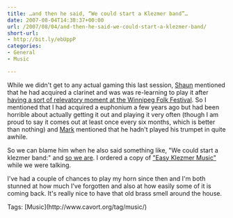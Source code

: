 ```yaml
---
title: …and then he said, “We could start a Klezmer band”…
date: 2007-08-04T14:38:37+00:00
url: /2007/08/04/and-then-he-said-we-could-start-a-klezmer-band/
short-url:
- http://bit.ly/ebUppP
categories:
- General
- Music

---
```

<div class='microid-mailto+http:sha1:1866c60379e1593f2b9c0dec912b4599959797d0'>

While we didn't get to any actual gaming this last session, [Shaun](http://kalikanzeros.livejournal.com) mentioned that he had acquired a clarinet and was was re-learning to play it after [having a sort of relevatory moment at the Winnipeg Folk Festival](http://kalikanzeros.livejournal.com/577085.html). So I mentioned that I had acquired a euphonium a few years ago but had been horrible about actually getting it out and playing it very often (though I am proud to say it comes out at least once every six months, which is better than nothing) and [Mark](http://laffingbuddha.livejournal.com/) mentioned that he hadn't played his trumpet in quite awhile.

So we can blame him when he also said something like, "We could start a klezmer band:" and [so we are](http://kalikanzeros.livejournal.com/583840.html). I ordered a copy of ["Easy Klezmer Music"](http://www.sheetmusicplus.com/store/smp_detail.html?item=5033802&#038;cart=33950786961990887) while we were talking.

I've had a couple of chances to play my horn since then and I'm both stunned at how much I've forgotten and also at how easily some of it is coming back. It's really nice to have that old brass smell around the house.

</div>

<div class="st-post-tags">
Tags: [Music](http://www.cavort.org/tag/music/)<br />
</div>